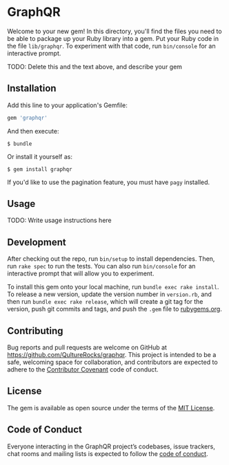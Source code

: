 # GraphQR

Welcome to your new gem! In this directory, you'll find the files you need to be able to package up your Ruby library into a gem. Put your Ruby code in the file `lib/graphqr`. To experiment with that code, run `bin/console` for an interactive prompt.

TODO: Delete this and the text above, and describe your gem

## Installation

Add this line to your application's Gemfile:

```ruby
gem 'graphqr'
```

And then execute:

    $ bundle

Or install it yourself as:

    $ gem install graphqr

If you'd like to use the pagination feature, you must have `pagy` installed.

## Usage

TODO: Write usage instructions here

## Development

After checking out the repo, run `bin/setup` to install dependencies. Then, run `rake spec` to run the tests. You can also run `bin/console` for an interactive prompt that will allow you to experiment.

To install this gem onto your local machine, run `bundle exec rake install`. To release a new version, update the version number in `version.rb`, and then run `bundle exec rake release`, which will create a git tag for the version, push git commits and tags, and push the `.gem` file to [rubygems.org](https://rubygems.org).

## Contributing

Bug reports and pull requests are welcome on GitHub at https://github.com/QultureRocks/graphqr. This project is intended to be a safe, welcoming space for collaboration, and contributors are expected to adhere to the [Contributor Covenant](http://contributor-covenant.org) code of conduct.

## License

The gem is available as open source under the terms of the [MIT License](https://opensource.org/licenses/MIT).

## Code of Conduct

Everyone interacting in the GraphQR project’s codebases, issue trackers, chat rooms and mailing lists is expected to follow the [code of conduct](https://github.com/QultureRocks/graphqr/blob/master/CODE_OF_CONDUCT.md).
